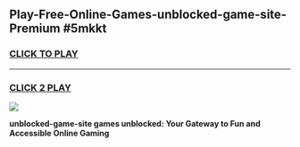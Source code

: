 
## Play-Free-Online-Games-unblocked-game-site-Premium #5mkkt
<h3>
<a href="https://premium.freeplayer.one?title=unblocked-game-site&ref=8M">CLICK TO PLAY</a></h3>
<hr>

<h3>
<a href="https://premium.freeplayer.one?title=unblocked-game-site&ref=8M">CLICK 2 PLAY</a>
  
</h3>

<a href="https://premium.freeplayer.one?title=unblocked-game-site&ref=8M"><img src="https://clearcache.store/games.png"></a>


**unblocked-game-site games unblocked: Your Gateway to Fun and Accessible Online Gaming**
